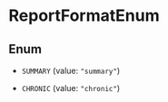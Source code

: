

# ReportFormatEnum

## Enum


* `SUMMARY` (value: `"summary"`)

* `CHRONIC` (value: `"chronic"`)



